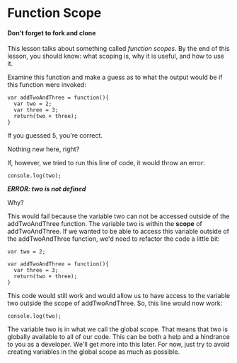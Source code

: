 # Function Scope
#### Don't forget to fork and clone

This lesson talks about something called *function scopes*. By the end of this lesson, you should know: what scoping is, why it is useful, and how to use it.

Examine this function and make a guess as to what the output would be if this function were invoked:
```
var addTwoAndThree = function(){
  var two = 2;
  var three = 3;
  return(two + three);
}
```
If you guessed 5, you're correct. 

Nothing new here, right?

If, however, we tried to run this line of code, it would throw an error:

`console.log(two);`

***ERROR: two is not defined***

Why? 

This would fail because the variable two can not be accessed outside of the addTwoAndThree function. The variable two is within the **scope** of addTwoAndThree. If we wanted to be able to access this variable outside of the addTwoAndThree function, we'd need to refactor the code a little bit:
```
var two = 2;

var addTwoAndThree = function(){
  var three = 3;
  return(two + three);
}
```
This code would still work and would allow us to have access to the variable two outside the scope of addTwoAndThree. 
So, this line would now work:

`console.log(two);`

The variable two is in what we call the global scope. That means that two is globally available to all of our code.
This can be both a help and a hindrance to you as a developer. We'll get more into this later. For now, just try to avoid creating variables in the global scope as much as possible.
